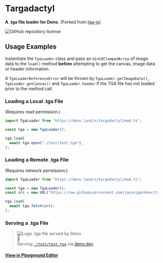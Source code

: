 # Targadactyl

**A .tga file loader for Deno.** (Forked from
[tga-js](https://github.com/vthibault/tga.js))

![GitHub repository license](https://img.shields.io/github/license/jasonjgardner/targadactyl?style=for-the-badge)

## Usage Examples

Instantiate the `TgaLoader` class and pass an `Uint8ClampedArray` of image data
to the `load()` method **before** attempting to get the canvas, image data or
header information.

A `TgaLoaderReferenceError` will be thrown by `TgaLoader.getImageData()`,
`TgaLoader.getCanvas()` and `TgaLoader.header` if the TGA file has not loaded
prior to the method call.

### Loading a Local .tga File

(Requires read permission.)

```ts
import TgaLoader from "https://deno.land/x/targadactyl/mod.ts";

const tga = new TgaLoader();

tga.load(
  await tga.open("./test/test.tga"),
);
```

### Loading a Remote .tga File

(Requires network permission.)

```ts
import TgaLoader from "https://deno.land/x/targadactyl/mod.ts";

const tga = new TgaLoader();
const src = new URL("https://raw.githubusercontent.com/jasonjgardner/targadactyl/main/test/test.tga");

tga.load(
  await tga.fetch(src);
);
```

### Serving a .tga File

> ![Logo .tga file served by Deno](https://targadactyl-serve.deno.dev/)\
> 🎉\
> Serving [`./test/test.tga`](./test/test.tga) via
> [deno.dev](https://targadactyl-serve.deno.dev)

#### [View in Playground Editor](https://dash.deno.com/playground/targadactyl-serve)
